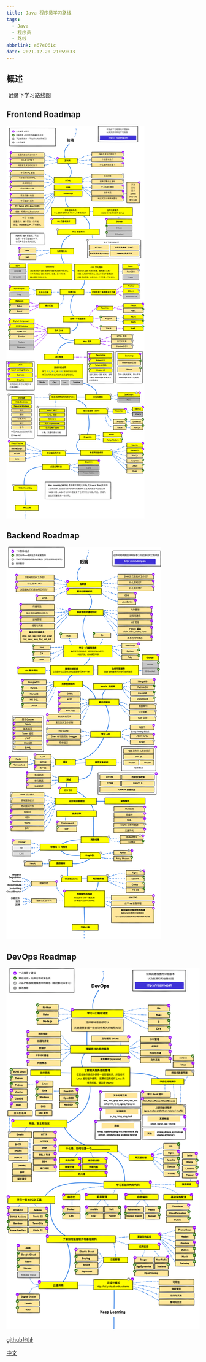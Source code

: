 ```yaml
---
title: Java 程序员学习路线
tags:
  - Java
  - 程序员
  - 路线
abbrlink: a67e061c
date: 2021-12-20 21:59:33
---
```


##  概述

​		记录下学习路线图

<!--more-->

## Frontend Roadmap

![Frontend](/images/Frontend.png)

## Backend Roadmap

![Backend](/images/Backend.png)

## DevOps Roadmap

![DevOps](/images/DevOps.png)



[github地址](https://github.com/kamranahmedse/developer-roadmap)

[中文](https://github.com/ccloli/developer-roadmap-zh-CN)